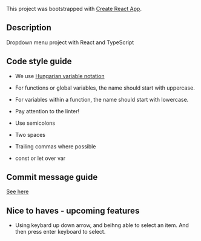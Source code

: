 This project was bootstrapped with [Create React App](https://github.com/facebook/create-react-app).

## Description

Dropdown menu project with React and TypeScript

## Code style guide

- We use [Hungarian variable notation](https://en.wikipedia.org/wiki/Hungarian_notation)
- For functions or global variables, the name should start with uppercase.
- For variables within a function, the name should start with lowercase.

- Pay attention to the linter!
- Use semicolons
- Two spaces
- Trailing commas where possible
- const or let over var

## Commit message guide

[See here](https://seesparkbox.com/foundry/semantic_commit_messages)

## Nice to haves - upcoming features

- Using keybard up down arrow, and beihng able to select an item.  And then press enter keyboard to select.


